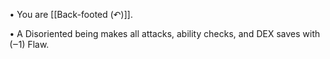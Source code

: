 • You are [[Back-footed (↶)]].

• A Disoriented being makes all attacks, ability checks, and DEX saves with (‒1) Flaw.